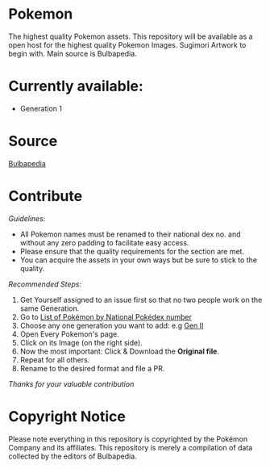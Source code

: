 # Pokemon
 The highest quality Pokemon assets.
 This repository will be available as a open host for the highest quality Pokemon Images.
 Sugimori Artwork to begin with.
 Main source is Bulbapedia.
 
# Currently available:
* Generation 1
 
# Source
 [Bulbapedia](http://bulbapedia.bulbagarden.net)


# Contribute
*Guidelines:*
 * All Pokemon names must be renamed to their national dex no. and without any zero padding to facilitate easy access.
 * Please ensure that the quality requirements for the section are met.
 * You can acquire the assets in your own ways but be sure to stick to the quality.

*Recommended Steps:*
 1. Get Yourself assigned to an issue first so that no two people work on the same Generation.
 1. Go to [List of Pokémon by National Pokédex number](https://bulbapedia.bulbagarden.net/wiki/List_of_Pok%C3%A9mon_by_National_Pok%C3%A9dex_number#List_of_Pok.C3.A9mon_by_National_Pok.C3.A9dex_number)
 1. Choose any one generation you want to add:
  e.g [Gen II](https://bulbapedia.bulbagarden.net/wiki/List_of_Pok%C3%A9mon_by_National_Pok%C3%A9dex_number#Generation_II) 
 1. Open Every Pokemon's page.
 1. Click on its Image (on the right side).
 1. Now the most important: Click & Download the **Original file**.
 1. Repeat for all others.
 1. Rename to the desired format and file a PR.
 
*Thanks for your valuable contribution*

# Copyright Notice
Please note everything in this repository is copyrighted by the Pokémon Company and its affiliates. This repository is merely a compilation of data collected by the editors of Bulbapedia.
